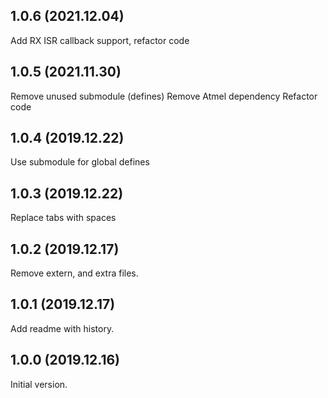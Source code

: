 1.0.6 (2021.12.04)
---------------------
Add RX ISR callback support, refactor code

1.0.5 (2021.11.30)
---------------------
Remove unused submodule (defines)
Remove Atmel dependency
Refactor code

1.0.4 (2019.12.22)
---------------------
Use submodule for global defines

1.0.3 (2019.12.22)
---------------------
Replace tabs with spaces

1.0.2 (2019.12.17)
---------------------
Remove extern, and extra files.

1.0.1 (2019.12.17)
---------------------
Add readme with history.

1.0.0 (2019.12.16)
---------------------
Initial version.